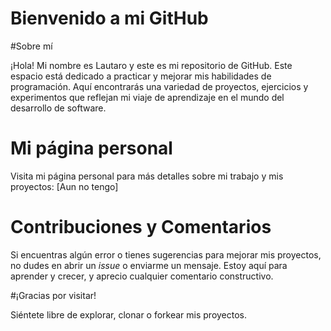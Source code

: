 # Bienvenido a mi GitHub

#Sobre mí

¡Hola! Mi nombre es Lautaro y este es mi repositorio de GitHub. Este espacio está dedicado a practicar 
y mejorar mis habilidades de programación. Aquí encontrarás una variedad de proyectos, 
ejercicios y experimentos que reflejan mi viaje de aprendizaje en el mundo del desarrollo de software.

# Mi página personal

Visita mi página personal para más detalles sobre mi trabajo y mis proyectos: [Aun no tengo]

# Contribuciones y Comentarios

Si encuentras algún error o tienes sugerencias para mejorar mis proyectos, no dudes en abrir un *issue* o enviarme un mensaje. Estoy aquí para aprender y crecer, y aprecio cualquier comentario constructivo.

#¡Gracias por visitar!
    
Siéntete libre de explorar, clonar o forkear mis proyectos. 

